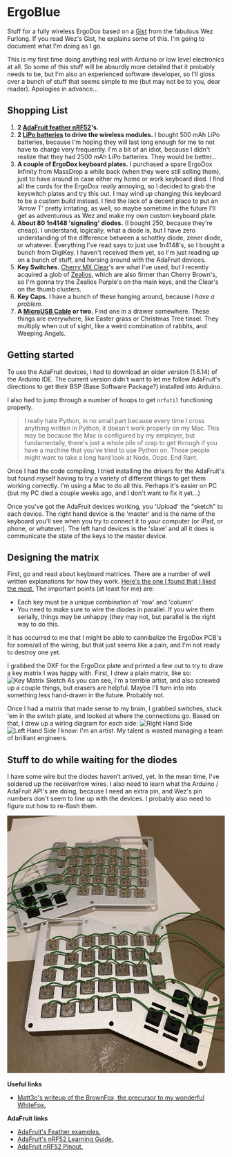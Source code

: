 # ErgoBlue

Stuff for a fully wireless ErgoDox based on a
[Gist](https://gist.github.com/wez/b30683a4dfa329b86b9e0a2811a8c593) from the
fabulous Wez Furlong.  If you read Wez's Gist, he explains some of this. I'm
going to document what I'm doing as I go.

This is my first time doing anything real with Arduino or low level electronics
at all. So some of this stuff will be absurdly more detailed that it probably
needs to be, but I'm also an experienced software developer, so I'll gloss over
a bunch of stuff that seems simple to me (but may not be to you, dear reader).
Apologies in advance...

## Shopping List
1. **2 [AdaFruit feather nRF52](https://www.adafruit.com/product/3406)'s.**
1. **2 [LiPo batteries](https://www.adafruit.com/product/328) to drive the
wireless modules.** I bought 500 mAh LiPo batteries, because I'm hoping they
will last long enough for me to not have to charge very frequently. I'm a bit of
an idiot, because I didn't realize that they had 2500 mAh LiPo batteries. They
would be better...
1. **A couple of ErgoDox keyboard plates.** I purchased a spare ErgoDox Infinity
from MassDrop a while back (when they were still selling them), just to have
around in case either my home or work keyboard died. I find all the cords for
the ErgoDox *really* annoying, so I decided to grab the keyswitch plates and try
this out. I may wind up changing this keyboard to be a custom build instead. I
find the lack of a decent place to put an 'Arrow T' pretty irritating, as well,
so maybe sometime in the future I'll get as adventurous as Wez and make my own
custom keyboard plate.
1. **About 80 1n4148 'signaling' diodes.** (I bought 250, because they're
cheap). I understand, logically, what a diode is, but I have zero understanding
of the difference between a schottky diode, zener diode, or whatever. Everything
I've read says to just use 1n4148's, so I bought a bunch from DigiKey. I haven't
received them yet, so I'm just reading up on a bunch of stuff, and horsing
around with the AdaFruit devices.
1. **Key Switches.** [Cherry MX Clear](https://www.digikey.com/short/qq2p2d)'s
are what I've used, but I recently acquired a glob of
[Zealios](https://zealpc.net/collections/switches/products/zealio), which are
also firmer than Cherry Brown's, so I'm gonna try the Zealios Purple's on the
main keys, and the Clear's on the thumb clusters.
1. **Key Caps.** I have a bunch of these hanging around, because *I have a
problem*.
1. **A [MicroUSB Cable](http://a.co/31KmMeQ) or two.** Find one in a drawer
somewhere. These things are everywhere, like Easter grass or Christmas Tree
tinsel. They multiply when out of sight, like a weird combination of rabbits,
and Weeping Angels.

## Getting started
To use the AdaFruit devices, I had to download an older version (1.6.14) of the
Arduino IDE. The current version didn't want to let me follow AdaFruit's
directions to get their BSP (Base Software Package?) installed into Arduino.

I also had to jump through a number of hoops to get `nrfutil` functioning
properly.

>I really hate Python, in no small part because every time I cross anything
written in Python, it doesn't work properly on my Mac. This may be because the
Mac is configured by my employer, but fundamentally, there's just a whole pile
of crap to get through if you have a machine that you've tried to use Python on.
Those people might want to take a long hard look at Node. Oops. End Rant.

Once I had the code compiling, I tried installing the drivers for the AdaFruit's
but found myself having to try a variety of different things to get them working
correctly. I'm using a Mac to do all this. Perhaps it's easier on PC (but my PC
died a couple weeks ago, and I don't want to fix it yet...)

Once you've got the AdaFruit devices working, you 'Upload' the "sketch" to each
device. The right hand device is the 'master' and is the name of the keyboard
you'll see when you try to connect it to your computer (or iPad, or phone, or
whatever). The left hand devices is the 'slave' and all it does is communicate
the state of the keys to the master device.

## Designing the matrix
First, go and read about keyboard matrices. There are a number of well written
explanations for how they work. [Here's the one I found that I liked the
most.](http://pcbheaven.com/wikipages/How_Key_Matrices_Works/) The important
points (at least for me) are:
* Each key must be a unique combination of 'row' and 'column'
* You need to make sure to wire the diodes in parallel. If you wire them
serially, things may be unhappy (they may not, but parallel is the right way to
do this.

It has occurred to me that I might be able to cannibalize the ErgoDox PCB's for
some/all of the wiring, but that just seems like a pain, and I'm not ready to
destroy one yet.

I grabbed the DXF for the ErgoDox plate and printed a few out to try to draw a
key matrix I was happy with. First, I drew a plain matrix, like so:
![Key Matrix Sketch](keymatrix.png)
As you can see, I'm a terrible artist, and also screwed up a couple things, but
erasers are helpful. Maybe I'll turn into into something less hand-drawn in the
future. Probably not.

Once I had a matrix that made sense to my brain, I grabbed switches, stuck 'em
in the switch plate, and looked at where the connections go. Based on that, I
drew up a wiring diagram for each side:
![Right Hand Side](RHS.png)
![Left Hand Side](LHS.png)
I know: I'm an artist. My talent is wasted managing a team of brilliant
engineers.

## Stuff to do while waiting for the diodes

I have some wire but the diodes haven't arrived, yet.  In the mean time, I've
soldered up the receiver/row wires.  I also need to learn what the Arduino /
AdaFruit API's are doing, because I need an extra pin, and Wez's pin numbers
don't seem to line up with the devices. I probably also need to figure out how
to re-flash them.

![Rows All Wired](rows-wired.jpg)

**Useful links**

* [Matt3o's writeup of the BrownFox, the precursor to my wonderful WhiteFox.](https://deskthority.net/workshop-f7/brownfox-step-by-step-t6050.html)

**AdaFruit links**
* [AdaFruit's Feather examples.](https://github.com/adafruit/Adafruit_nRF52_Arduino/tree/master/libraries/Bluefruit52Lib/examples)
* [AdaFruit's nRF52 Learning Guide.](https://learn.adafruit.com/bluefruit-nrf52-feather-learning-guide/)
* [AdaFruit nRF52 Pinout.](https://learn.adafruit.com/bluefruit-nrf52-feather-learning-guide/device-pinout)
